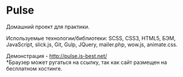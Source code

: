 # Pulse
Домашний проект для практики.

Используемые технологии/библиотеки: SCSS, CSS3, HTML5, БЭМ, JavaScript, slick.js, Git, Gulp, JQuery, mailer.php, wow.js, animate.css.


Демонстрация - http://pulse.is-best.net/  
*Браузер может ругаться на ссылку, так как сайт размещен на бесплатном хостинге.
